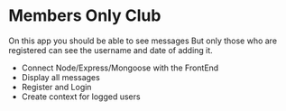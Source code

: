 # Members Only Club

On this app you should be able to see messages But only those who are registered can see the username and date of adding it.

* Connect Node/Express/Mongoose with the FrontEnd
* Display all messages
* Register and Login
* Create context for logged users